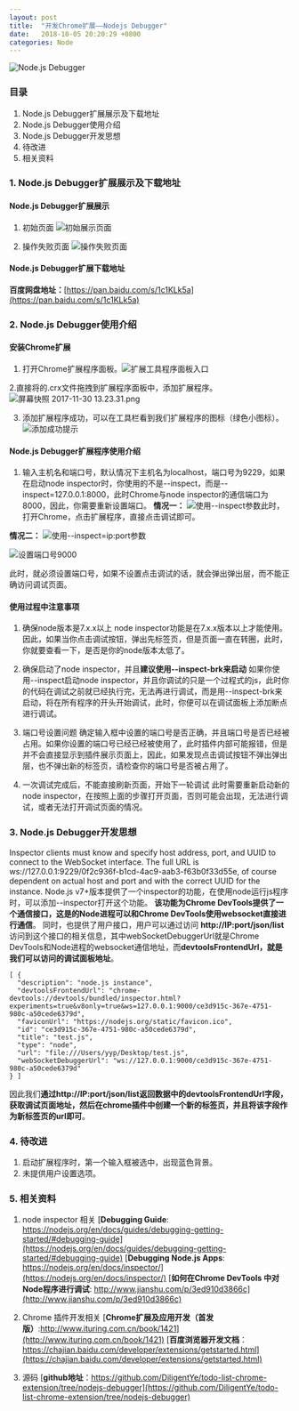 ```yaml
---
layout: post
title:  "开发Chrome扩展——Nodejs Debugger"
date:   2018-10-05 20:20:29 +0800
categories: Node
---
```


![Node.js Debugger](http://upload-images.jianshu.io/upload_images/5796375-be1c852b0ca34f7a.png?imageMogr2/auto-orient/strip%7CimageView2/2/w/1240)

### 目录
1. Node.js Debugger扩展展示及下载地址
2. Node.js Debugger使用介绍
3. Node.js Debugger开发思想
4. 待改进
5. 相关资料

### 1. Node.js Debugger扩展展示及下载地址
#### Node.js Debugger扩展展示
1. 初始页面
![初始展示页面](http://upload-images.jianshu.io/upload_images/5796375-6a69581ae22d879d.png?imageMogr2/auto-orient/strip%7CimageView2/2/w/1240)

2. 操作失败页面
![操作失败页面](http://upload-images.jianshu.io/upload_images/5796375-d4b5f305466e8e31.png?imageMogr2/auto-orient/strip%7CimageView2/2/w/1240)

#### Node.js Debugger扩展下载地址

**百度网盘地址：**[https://pan.baidu.com/s/1c1KLk5a](https://pan.baidu.com/s/1c1KLk5a)

### 2. Node.js Debugger使用介绍
#### 安装Chrome扩展
1. 打开Chrome扩展程序面板。![扩展工具程序面板入口](http://upload-images.jianshu.io/upload_images/5796375-508c712155506f9e.png?imageMogr2/auto-orient/strip%7CimageView2/2/w/1240)

2.直接将的.crx文件拖拽到扩展程序面板中，添加扩展程序。![屏幕快照 2017-11-30 13.23.31.png](http://upload-images.jianshu.io/upload_images/5796375-caee8bf6ad115fd5.png?imageMogr2/auto-orient/strip%7CimageView2/2/w/1240)

3. 添加扩展程序成功，可以在工具栏看到我们扩展程序的图标（绿色小图标）。![添加成功提示](http://upload-images.jianshu.io/upload_images/5796375-b7228f890c2f0283.png?imageMogr2/auto-orient/strip%7CimageView2/2/w/1240)

#### Node.js Debugger扩展程序使用介绍
1. 输入主机名和端口号，默认情况下主机名为localhost，端口号为9229，如果在启动node inspector时，你使用的不是--inspect，而是--inspect=127.0.0.1:8000，此时Chrome与node inspector的通信端口为8000，因此，你需要重新设置端口。
**情况一：**
![使用--inspect参数](http://upload-images.jianshu.io/upload_images/5796375-fe7160ba73ad2033.png?imageMogr2/auto-orient/strip%7CimageView2/2/w/1240)此时，打开Chrome，点击扩展程序，直接点击调试即可。

**情况二：**
![使用--inspect=ip:port参数](http://upload-images.jianshu.io/upload_images/5796375-398cd9ec38464978.png?imageMogr2/auto-orient/strip%7CimageView2/2/w/1240)

![设置端口号9000](http://upload-images.jianshu.io/upload_images/5796375-d3b636b04125b15c.png?imageMogr2/auto-orient/strip%7CimageView2/2/w/1240)

此时，就必须设置端口号，如果不设置点击调试的话，就会弹出弹出层，而不能正确访问调试页面。

#### 使用过程中注意事项
1. 确保node版本是7.x.x以上
node inspector功能是在7.x.x版本以上才能使用。因此，如果当你点击调试按钮，弹出先标签页，但是页面一直在转圈，此时，你就要查看一下，是否是你的node版本太低了。

2. 确保启动了node inspector，并且**建议使用--inspect-brk来启动**
如果你使用--inspect启动node inspector，并且你调试的只是一个过程式的js，此时你的代码在调试之前就已经执行完，无法再进行调试，而是用--inspect-brk来启动，将在所有程序的开头开始调试，此时，你便可以在调试面板上添加断点进行调试。

3. 端口号设置问题
确定输入框中设置的端口号是否正确，并且端口号是否已经被占用。如果你设置的端口号已经已经被使用了，此时插件内部可能报错，但是并不会直接显示到插件展示页面上，因此，如果发现点击调试按钮不弹出弹出层，也不弹出新的标签页，请检查你的端口号是否被占用了。

4. 一次调试完成后，不能直接刷新页面，开始下一轮调试
此时需要重新启动新的node inspector，在按照上面的步骤打开页面，否则可能会出现，无法进行调试，或者无法打开调试页面的情况。

### 3. Node.js Debugger开发思想
Inspector clients must know and specify host address, port, and UUID to connect to the WebSocket interface. The full URL is ws://127.0.0.1:9229/0f2c936f-b1cd-4ac9-aab3-f63b0f33d55e, of course dependent on actual host and port and with the correct UUID for the instance.
Node.js v7+版本提供了一个inspector的功能，在使用node运行js程序时，可以添加--inspector打开这个功能。
**该功能为Chrome DevTools提供了一个通信接口，这是的Node进程可以和Chrome DevTools使用websocket直接进行通信**。
同时，也提供了用户接口，用户可以通过访问
**http://IP:port/json/list**访问到这个接口的相关信息，其中webSocketDebuggerUrl就是Chrome DevTools和Node进程的websocket通信地址，而**devtoolsFrontendUrl，就是我们可以访问的调试面板地址**。
```
[ {
  "description": "node.js instance",
  "devtoolsFrontendUrl": "chrome-devtools://devtools/bundled/inspector.html?experiments=true&v8only=true&ws=127.0.0.1:9000/ce3d915c-367e-4751-980c-a50cede6379d",
  "faviconUrl": "https://nodejs.org/static/favicon.ico",
  "id": "ce3d915c-367e-4751-980c-a50cede6379d",
  "title": "test.js",
  "type": "node",
  "url": "file:///Users/yyp/Desktop/test.js",
  "webSocketDebuggerUrl": "ws://127.0.0.1:9000/ce3d915c-367e-4751-980c-a50cede6379d"
} ]
```
因此我们**通过http://IP:port/json/list返回数据中的devtoolsFrontendUrl字段，获取调试页面地址，然后在chrome插件中创建一个新的标签页，并且将该字段作为新标签页的url即可**。

### 4. 待改进
1. 启动扩展程序时，第一个输入框被选中，出现蓝色背景。
2. 未提供用户设置选项。

### 5. 相关资料
1. node inspector 相关
[**Debugging Guide**: https://nodejs.org/en/docs/guides/debugging-getting-started/#debugging-guide](https://nodejs.org/en/docs/guides/debugging-getting-started/#debugging-guide)
[**Debugging Node.js Apps**: https://nodejs.org/en/docs/inspector/](https://nodejs.org/en/docs/inspector/)
[**如何在Chrome DevTools 中对Node程序进行调试**: http://www.jianshu.com/p/3ed910d3866c](http://www.jianshu.com/p/3ed910d3866c)

2. Chrome 插件开发相关
[**Chrome扩展及应用开发（首发版）**:http://www.ituring.com.cn/book/1421](http://www.ituring.com.cn/book/1421)
[**百度浏览器开发文档**：https://chajian.baidu.com/developer/extensions/getstarted.html](https://chajian.baidu.com/developer/extensions/getstarted.html)

3. 源码
[**github地址**：https://github.com/DiligentYe/todo-list-chrome-extension/tree/nodejs-debugger](https://github.com/DiligentYe/todo-list-chrome-extension/tree/nodejs-debugger)

















